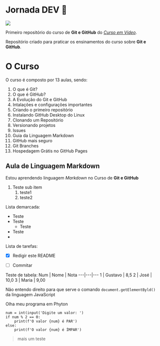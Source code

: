 # Jornada DEV 🖖

![](https://github.com/abarbaragomes/Jornada-DEV/assets/136185103/64d6cafe-5112-4c35-80ab-47a36a55cda9)

 Primeiro repositório do curso de **Git e GitHub** do *[Curso em Vídeo](https://www.youtube.com/live/xEKo29OWILE?feature=share)*.

 Repositório criado para praticar os ensinamentos do curso sobre **Git e GitHub**.


# O Curso

O curso é composto por 13 aulas, sendo:
1. O que é Git?
2. O que é GitHub?
3. A Evolução do Git e GitHub
4. Intalações e configurações importantes
5. Criando o primeiro repositório
6. Instalando GitHub Desktop do Linux
7. Clonando um Repositório
8. Versionando projetos
9. Issues
10. Guia da Linguagem Markdown
11. GitHub mais seguro
12. Git Branches
13. Hospedagem Grátis no GitHub Pages


## Aula de Linguagem Markdown
Estou aprendendo linguagem *Markdown* no Curso de **Git e GitHub**

1. Teste sub item
   1. teste1
   2. teste2

Lista demarcada:
* Teste
* Teste
   * Teste
* Teste
*

Lista de tarefas:
- [x] Redigir este README
- [ ] Commitar 


Teste de tabela:
Num | Nome | Nota
---|---|---
1 | Gustavo | 8,5
2 | José | 10,0
3 | Maria | 9,00

Não entendo direito para que serve o comando `document.getElementByld()` da linguagem JavaScript

Olha meu programa em Phyton
```
num = int(input('Digite um valor: ')
if num % 2 == 0:
    print(f'O valor {num} é PAR')
else:
    print(f'O valor {num} é ÍMPAR')
```

> mais um teste 

